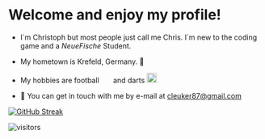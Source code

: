 # Welcome and enjoy my profile!
- I´m Christoph but most people just call me Chris. I´m new to the coding game and a _NeueFische_ Student.

- My hometown is Krefeld, Germany. 🏡

- My hobbies are football <img src="https://upload.wikimedia.org/wikipedia/commons/thumb/f/f7/Hamburger_SV_logo.svg/1280px-Hamburger_SV_logo.svg.png" width="20px" height="15px"> and darts <img src="https://cdn.webshopapp.com/shops/250275/files/384801552/2000x2000x2/winmau-winmau-blade-6-dual-core-profi-dartboard.jpg" width="20px" height="20px">

- 💬 You can get in touch with me by e-mail at [cleuker87@gmail.com](mailto:cleuker87@gmail.com)

[![GitHub Streak](https://streak-stats.demolab.com/?user=ChristophLeuker)](https://git.io/streak-stats)

![visitors](https://visitor-badge.glitch.me/badge?page_id=${ChristophLeuker}.${ChristophLeuker}&left_color=blue&right_color=red)

